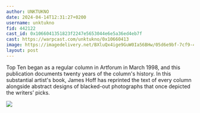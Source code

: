 ```yaml
---
author: UNKTUKNO
date: 2024-04-14T12:31:27+0200
username: unktukno
fid: 442122
cast_id: 0x1066041351823f2247e5653044e6e5a36ed4eb7f
cast: https://warpcast.com/unktukno/0x10660413
image: https://imagedelivery.net/BXluQx4ige9GuW0Ia56BHw/05d6e9bf-7cf9-40b6-4ff2-a98507c0d800/original
layout: post
---
```

Top Ten began as a regular column in Artforum in March 1998, and this publication documents twenty years of the column's history. In this substantial artist's book, James Hoff has reprinted the text of every column alongside abstract designs of blacked-out photographs that once depicted the writers’ picks.  

![](https://imagedelivery.net/BXluQx4ige9GuW0Ia56BHw/05d6e9bf-7cf9-40b6-4ff2-a98507c0d800/original)